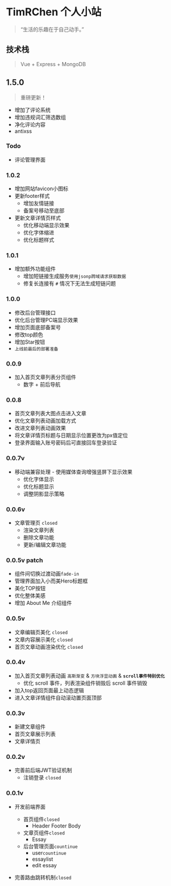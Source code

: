 # TimRChen 个人小站
>   “生活的乐趣在于自己动手。”

## 技术栈
>   Vue + Express + MongoDB


## 1.5.0

>   重磅更新！
-   增加了评论系统
-   增加违规词汇筛选数组
-   净化评论内容
-   antixss

###  Todo

-   评论管理界面

### 1.0.2

-   增加网站favicon小图标
-   更新footer样式
    -   增加友情链接
    -   备案号移动至底部
-   更新文章详情页样式
    -   优化移动端显示效果
    -   优化字体缩进
    -   优化标题样式

### 1.0.1

-   增加额外功能组件
    -   增加短链接生成服务`使用jsonp跨域请求获取数据`
    -   修复长连接有 `#` 情况下无法生成短链问题

### 1.0.0

-   修改后台管理接口
-   优化后台管理PC端显示效果
-   增加页面底部备案号
-   修改top颜色
-   增加Star按钮
-   `上线前最后的部署准备`

### 0.0.9

-   加入首页文章列表分页组件
    -   数字 + 前后导航

### 0.0.8

-   首页文章列表大图点击进入文章
-   优化文章列表动画加载方式
-   改进文章列表动画效果
-   将文章详情页标题与日期显示位置更改为px值定位
-   登录界面输入账号密码后可直接回车登录验证

### 0.0.7v

-   移动端兼容处理 - 使用媒体查询增强竖屏下显示效果
    - 优化字体显示
    - 优化标题显示
    - 调整阴影显示策略

### 0.0.6v

-   文章管理页 `closed`
    - 渲染文章列表
    - 删除文章功能
    - 更新/编辑文章功能


### 0.0.5v patch

-   组件间切换过渡动画`fade-in`
-   管理界面加入小而美Hero标题框
-   美化TOP按钮
-   优化整体美感
-   增加 About Me 介绍组件


### 0.0.5v

-   文章编辑页美化 `closed`
-   文章内容展示美化 `closed`
-   首页文章动画渲染优化 `closed`

### 0.0.4v

-   加入首页文章列表动画 `高斯渐变` & `方块浮显动画` & **`scroll事件特别优化`**
    -   优化 scroll 事件，列表渲染组件销毁后 scroll 事件销毁
-   加入top返回页面最上动态逻辑
-   进入文章详情组件自动滚动置页面顶部

### 0.0.3v

-   新建文章组件
-   首页文章展示列表
-   文章详情页


### 0.0.2v

-   完善前后端JWT验证机制
    -   注销登录 `closed`


### 0.0.1v

-   开发前端界面
    -   首页组件`closed`
        - Header Footer Body
    -   文章页组件`closed`
        - Essay
    -   后台管理页面`countinue`
        - user`countinue`
        - essaylist
        - edit essay

-   完善路由跳转机制`closed`



